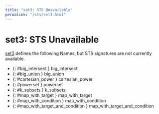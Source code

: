 ```yaml
---
title: "set3: STS Unavailable"
permalink: "/sts/set3.html"
---
```


# set3: STS Unavailable


[set3](/cd/set3)
defines the following Names, but STS signatures are not currently available.


 *  {: #big_intersect } big_intersect
 *  {: #big_union  } big_union 
 *  {: #cartesian_power } cartesian_power
 *  {: #powerset } powerset
 *  {: #k_subsets } k_subsets
 *  {: #map_with_target } map_with_target
 *  {: #map_with_condition } map_with_condition
 *  {: #map_with_target_and_condition } map_with_target_and_condition